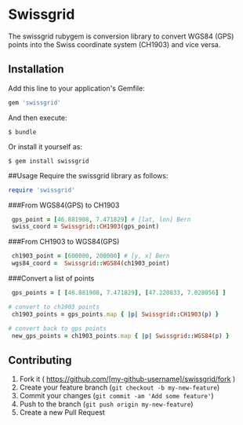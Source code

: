 # Swissgrid

The swissgrid rubygem is conversion library to convert WGS84 (GPS) points into the Swiss coordinate system (CH1903)
and vice versa.


## Installation

Add this line to your application's Gemfile:

```ruby
gem 'swissgrid'
```

And then execute:

    $ bundle

Or install it yourself as:

    $ gem install swissgrid

##Usage
Require the swissgrid library as follows:
```ruby
require 'swissgrid'
```
###From WGS84(GPS) to CH1903

```ruby
 gps_point = [46.881908, 7.471829] # [lat, lon] Bern
 swiss_coord = Swissgrid::CH1903(gps_point)
```
###From CH1903 to WGS84(GPS)
```ruby
 ch1903_point = [600000, 200000] # [y, x] Bern
 wgs84_coord =  Swissgrid::WGS84(ch1903_point)
```

###Convert a list of points
```ruby
 gps_points = [ [46.881908, 7.471829], [47.220833, 7.028056] ]

# convert to ch1903 points
 ch1903_points = gps_points.map { |p| Swissgrid::CH1903(p) }

# convert back to gps points
 new_gps_points = ch1903_points.map { |p| Swissgrid::WGS84(p) }
```


## Contributing

1. Fork it ( https://github.com/[my-github-username]/swissgrid/fork )
2. Create your feature branch (`git checkout -b my-new-feature`)
3. Commit your changes (`git commit -am 'Add some feature'`)
4. Push to the branch (`git push origin my-new-feature`)
5. Create a new Pull Request
